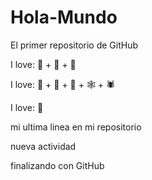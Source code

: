 # Hola-Mundo

El primer repositorio de GitHub

I love: 🍕 + 🍺 + 🥳

I love: 🐶 + 🧟‍ + 🧌 + 🕸️ + 🕷️

I love: 🦸

mi ultima linea en mi repositorio

nueva actividad

finalizando con GitHub
